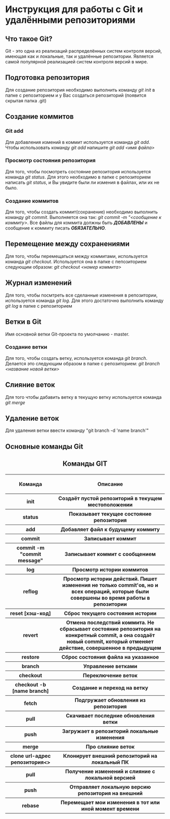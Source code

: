 # Инструкция для работы с Git и удалёнными репозиториями

## Что такое Git?
Git - это одна из реализаций распределённых систем контроля версий, имеющая как и локальные, так и удалённые репозитории. Является самой популярной реализацией систем контроля версий в мире.
## Подготовка репозитория
Для создание репозитория необходимо выполнить команду *git init*  в папке с репозиторием и у Вас создаться репозиторий (появится скрытая папка .git)

## Создание коммитов

### Git add
Для добавления измений в коммит используется команда *git add*. Чтобы использовать команду *git add* напишите *git add <имя файла>*

### Просмотр состояния репозитория
Для того, чтобы посмотреть состояние репозитория используется команда *git status*. Для этого необходимо в папке с репозиторием написать *git status*, и Вы увидите были ли измения в файлах, или их не было.

### Создание коммитов
Для того, чтобы создать коммит(сохранение) необходимо выполнить команду *git commit*. Выполняется она так: *git commit -m "<сообщение к коммиту>*. Все файлы для коммита должны быть ***ДОБАВЛЕНЫ*** и сообщение к коммиту писать ***ОБЯЗАТЕЛЬНО***.

## Перемещение между сохранениями
Для того, чтобы перемещаться между коммитами, используется команда *git checkout*. Используется она в папке с пепозиторием следующим образом: *git checkout <номер коммита>*

## Журнал изменений
Для того, чтобы посмтреть все сделанные изменения в репозитории, используется команда *git log*. Для этого достаточно выполнить команду *git log* в папке с репозиторием

## Ветки в Git

Имя основной ветки Git-проекта по умолчанию - master.

### Создание ветки

Для того, чтобы создать ветку, используется команда *git branch*. Делается это следующим образом в папке с репозиторием: *git branch <название новой ветки>*

## Слияние веток

Для того чтобы дабавить ветку в текущую ветку используется команда *git merge <name branch>*

## Удаление веток
Для удаления ветки ввести команду "git branch -d 'name branch'"

## Основные команды Git

<H2> <p style="text-align: center;"> Команды GIT </p> </H2>
<table>
<tr><th><p style="text-align: center;">Команда</th><th><p style="text-align: center;">Описание</th></tr>
<tr><th>init</th><th> Создаёт пустой репозиторий в текущем местоположении</th></tr>
<tr><th>status</th><th>Показывает текущее состояние репозитория</th></tr>
<tr><th>add</th><th>Добавляет файл к будущему коммиту</th></tr>
<tr><th>commit</th><th>Записывает коммит</th></tr>
<tr><th>commit -m "commit message"</th><th>Записывает коммит с сообщением</th></tr>
<tr><th>log</th><th>Просмотр истории коммитов</th></tr>
<tr><th>reflog</th><th>Просмотр истории действий. Пишет изменения не только commit'ов, но и всех операций, которые были совершены во время работы в репозитории</th></tr>
<tr><th>reset [хэш-код]</th><th>Сброс текущего состояния истории</th></tr>
<tr><th>revert</th><th>Отмена последствий коммита. Не сбрасывает состояние репозитория на конкретный commit, а она создаёт новый commit, который отменяет действие, совершенное в предыдущем</th></tr>
<tr><th>restore</th><th>Сброс состояния файла на указанное</th></tr>
<tr><th>branch</th><th>Управление ветками</th></tr>
<tr><th>checkout</th><th>Переключение веток</th></tr>
<tr><th>checkout -b [name branch]</th><th>Создание и переход на ветку</th></tr>
<tr><th>fetch</th><th>Подгружает обновления из репозитория</th></tr>
<tr><th>pull</th><th>Скачивает последние обновления ветки</th></tr>
<tr><th>push</th><th>Загружает в репозиторий локальные изменения</th></tr>
<tr><th>merge</th><th>Про слияние веток</th></tr>
<tr><th>clone url-адрес репозитория<></th><th>Клонирует внешний репозиторий на локальный ПК</th></tr>
<tr><th>pull</th><th>Получение изменений и слияние с локальной версией</th></tr>
<tr><th>push</th><th>Отправляет локальную версию репозитория на внешний</th></tr>
<tr><th>rebase</th><th>Перемещает мои изменения в тот или иной момент времени</th></tr>
</table>




